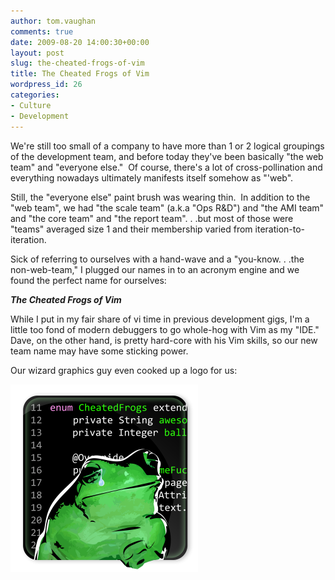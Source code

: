 ```yaml
---
author: tom.vaughan
comments: true
date: 2009-08-20 14:00:30+00:00
layout: post
slug: the-cheated-frogs-of-vim
title: The Cheated Frogs of Vim
wordpress_id: 26
categories:
- Culture
- Development
---
```


We're still too small of a company to have more than 1 or 2 logical groupings of the development team, and before today they've been basically "the web team" and "everyone else."  Of course, there's a lot of cross-pollination and everything nowadays ultimately manifests itself somehow as "'web".

Still, the "everyone else" paint brush was wearing thin.  In addition to the "web team", we had "the scale team" (a.k.a "Ops R&D") and "the AMI team" and "the core team" and "the report team". . .but most of those were "teams" averaged size 1 and their membership varied from iteration-to-iteration.

Sick of referring to ourselves with a hand-wave and a "you-know. . .the non-web-team," I plugged our names in to an acronym engine and we found the perfect name for ourselves:

**_The Cheated Frogs of Vim_**

While I put in my fair share of vi time in previous development gigs, I'm a little too fond of modern debuggers to go whole-hog with Vim as my "IDE."  Dave, on the other hand, is pretty hard-core with his Vim skills, so our new team name may have some sticking power.

Our wizard graphics guy even cooked up a logo for us:

![New dev team logo!](/img/CheatedFrogs-300x300.png)
